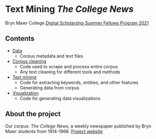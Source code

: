 # Text Mining *The College News*

Bryn Mawr College [Digital Scholarship Summer Fellows Program 2021](https://digbmc.github.io/dssf-2021/)


## Contents

- [Data](/data)
  - Corpus metadata and text files
- [Corpus cleaning](/corpus-cleaning)
  - Code used to scrape and process entire corpus
  - Any text cleaning for different tools and methods
- [Text mining](/text-mining)
  - Code for extracting keywords, entities, and other features
  - Generating data from corpus
- [Visualization](/visualization)
  - Code for generating data visualizations

## About the project

Our corpus: *The College News*, a weekly newspaper published by Bryn Mawr students from 1914-1968.
[Project website](https://digitalscholarship.brynmawr.edu/collegenews/)
